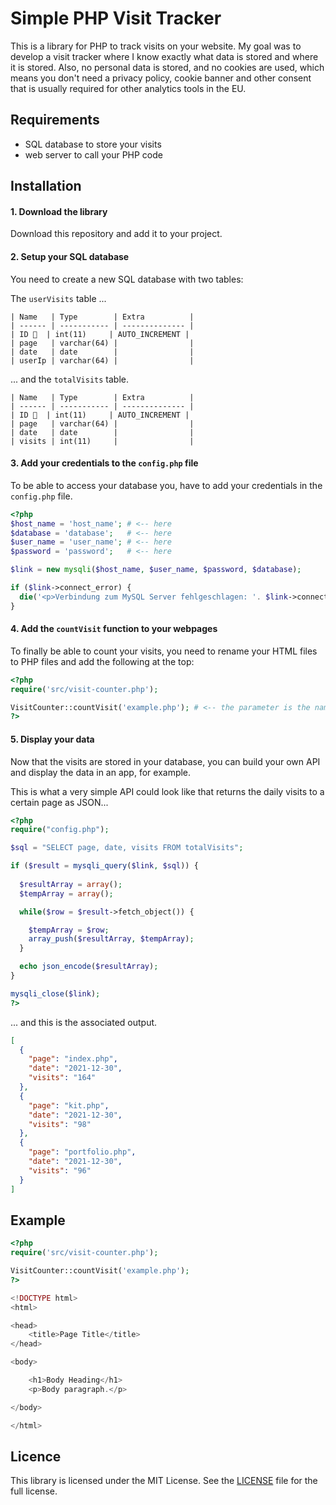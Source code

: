 # Simple PHP Visit Tracker

This is a library for PHP to track visits on your website. My goal was to develop a visit tracker where I know exactly what data is stored and where it is stored. Also, no personal data is stored, and no cookies are used, which means you don't need a privacy policy, cookie banner and other consent that is usually required for other analytics tools in the EU.

## Requirements
- SQL database to store your visits
- web server to call your PHP code

## Installation

#### 1. Download the library
Download this repository and add it to your project.

#### 2. Setup your SQL database
You need to create a new SQL database with two tables:

The ```userVisits``` table ...

```
| Name   | Type        | Extra          |
| ------ | ----------- | -------------- |
| ID 🔑  | int(11)     | AUTO_INCREMENT |
| page   | varchar(64) |                |
| date   | date        |                |
| userIp | varchar(64) |                |
```

... and the ```totalVisits``` table.
```
| Name   | Type        | Extra          |
| ------ | ----------- | -------------- |
| ID 🔑  | int(11)     | AUTO_INCREMENT |
| page   | varchar(64) |                |
| date   | date        |                |
| visits | int(11)     |                |
```

#### 3. Add your credentials to the ```config.php``` file
To be able to access your database you, have to add your credentials in the ```config.php``` file.
```php
<?php
$host_name = 'host_name'; # <-- here
$database = 'database';   # <-- here
$user_name = 'user_name'; # <-- here
$password = 'password';   # <-- here

$link = new mysqli($host_name, $user_name, $password, $database);

if ($link->connect_error) {
  die('<p>Verbindung zum MySQL Server fehlgeschlagen: '. $link->connect_error .'</p>');
}

```

#### 4. Add the ```countVisit``` function to your webpages
To finally be able to count your visits, you need to rename your HTML files to PHP files and add the following at the top:

```php
<?php
require('src/visit-counter.php');

VisitCounter::countVisit('example.php'); # <-- the parameter is the name of the page that will be saved in the database
?>

```

#### 5. Display your data
Now that the visits are stored in your database, you can build your own API and display the data in an app, for example.

This is what a very simple API could look like that returns the daily visits to a certain page as JSON...


```php
<?php  
require("config.php");

$sql = "SELECT page, date, visits FROM totalVisits";

if ($result = mysqli_query($link, $sql)) {
  
  $resultArray = array();
  $tempArray = array();

  while($row = $result->fetch_object()) {

    $tempArray = $row;
    array_push($resultArray, $tempArray);
  }

  echo json_encode($resultArray);
}

mysqli_close($link);
?>
```

... and this is the associated output.

```json
[
  {
    "page": "index.php",
    "date": "2021-12-30",
    "visits": "164"
  },
  {
    "page": "kit.php",
    "date": "2021-12-30",
    "visits": "98"
  },
  {
    "page": "portfolio.php",
    "date": "2021-12-30",
    "visits": "96"
  }
]
```

## Example
```php
<?php
require('src/visit-counter.php');

VisitCounter::countVisit('example.php');
?>

<!DOCTYPE html>
<html>

<head>
    <title>Page Title</title>
</head>

<body>

    <h1>Body Heading</h1>
    <p>Body paragraph.</p>

</body>

</html>
```

## Licence

This library is licensed under the MIT License. See the [LICENSE](https://github.com/leonfriedrichsen/simple-visit-tracker-php/blob/main/LICENCE) file for the full license.
